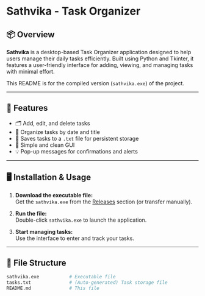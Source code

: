 # Sathvika - Task Organizer

## 📦 Overview
**Sathvika** is a desktop-based Task Organizer application designed to help users manage their daily tasks efficiently. Built using Python and Tkinter, it features a user-friendly interface for adding, viewing, and managing tasks with minimal effort.

This README is for the compiled version (`sathvika.exe`) of the project.

---

## 🚀 Features

- 🗂️ Add, edit, and delete tasks
- 📅 Organize tasks by date and title
- 📁 Saves tasks to a `.txt` file for persistent storage
- 🎨 Simple and clean GUI
- 💡 Pop-up messages for confirmations and alerts

---

## 🖥️ Installation & Usage

1. **Download the executable file:**  
   Get the `sathvika.exe` from the [Releases](#) section (or transfer manually).

2. **Run the file:**  
   Double-click `sathvika.exe` to launch the application.

3. **Start managing tasks:**  
   Use the interface to enter and track your tasks.

---

## 📂 File Structure

```bash
sathvika.exe           # Executable file
tasks.txt              # (Auto-generated) Task storage file
README.md              # This file
